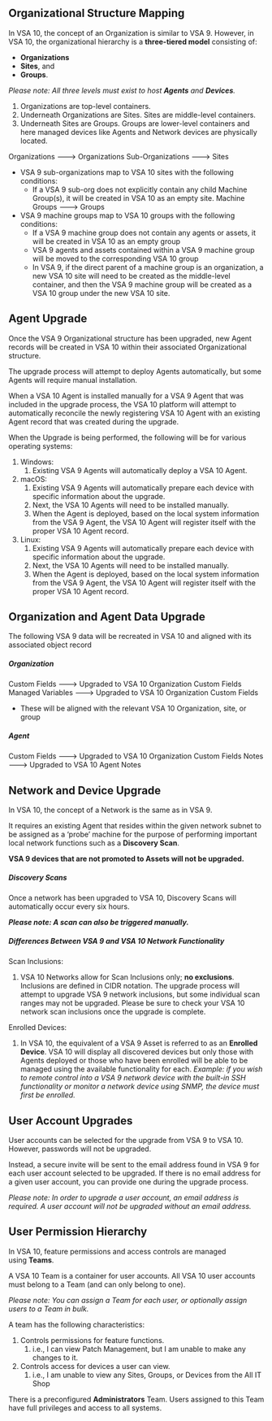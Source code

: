## Organizational Structure Mapping
In VSA 10, the concept of an Organization is similar to VSA 9. However, in VSA 10, the organizational hierarchy is a **three-tiered model** consisting of:

- **Organizations**
- **Sites**, and
- **Groups**.

_Please note: All three levels must exist to host **Agents** and **Devices**._

1. Organizations are top-level containers.
2. Underneath Organizations are Sites. Sites are middle-level containers.
3. Underneath Sites are Groups. Groups are lower-level containers and here managed devices like Agents and Network devices are physically located.

Organizations ---> Organizations
Sub-Organizations ---> Sites
- VSA 9 sub-organizations map to VSA 10 sites with the following conditions:
	- If a VSA 9 sub-org does not explicitly contain any child Machine Group(s), it will be created in VSA 10 as an empty site.
Machine Groups ---> Groups
- VSA 9 machine groups map to VSA 10 groups with the following conditions:
	- If a VSA 9 machine group does not contain any agents or assets, it will be created in VSA 10 as an empty group
	- VSA 9 agents and assets contained within a VSA 9 machine group will be moved to the corresponding VSA 10 group
	- In VSA 9, if the direct parent of a machine group is an organization, a new VSA 10 site will need to be created as the middle-level container, and then the VSA 9 machine group will be created as a VSA 10 group under the new VSA 10 site.

## Agent Upgrade

Once the VSA 9 Organizational structure has been upgraded, new Agent records will be created in VSA 10 within their associated Organizational structure. 

The upgrade process will attempt to deploy Agents automatically, but some Agents will require manual installation.

When a VSA 10 Agent is installed manually for a VSA 9 Agent that was included in the upgrade process, the VSA 10 platform will attempt to automatically reconcile the newly registering VSA 10 Agent with an existing Agent record that was created during the upgrade.

When the Upgrade is being performed, the following will be for various operating systems:
1. Windows:
	1. Existing VSA 9 Agents will automatically deploy a VSA 10 Agent.
2. macOS:
	1. Existing VSA 9 Agents will automatically prepare each device with specific information about the upgrade. 
	2. Next, the VSA 10 Agents will need to be installed manually. 
	3. When the Agent is deployed, based on the local system information from the VSA 9 Agent, the VSA 10 Agent will register itself with the proper VSA 10 Agent record.
3. Linux:
	1. Existing VSA 9 Agents will automatically prepare each device with specific information about the upgrade. 
	2. Next, the VSA 10 Agents will need to be installed manually. 
	3. When the Agent is deployed, based on the local system information from the VSA 9 Agent, the VSA 10 Agent will register itself with the proper VSA 10 Agent record.

## Organization and Agent Data Upgrade
The following VSA 9 data will be recreated in VSA 10 and aligned with its associated object record

##### Organization
Custom Fields ---> Upgraded to VSA 10 Organization Custom Fields
Managed Variables ---> Upgraded to VSA 10 Organization Custom Fields
- These will be aligned with the relevant VSA 10 Organization, site, or group

##### Agent
Custom Fields ---> Upgraded to VSA 10 Organization Custom Fields
Notes ---> Upgraded to VSA 10 Agent Notes


## Network and Device Upgrade
In VSA 10, the concept of a Network is the same as in VSA 9. 

It requires an existing Agent that resides within the given network subnet to be assigned as a ‘probe’ machine for the purpose of performing important local network functions such as a **Discovery Scan**.

**VSA 9 devices that are not promoted to Assets will not be upgraded.**

##### Discovery Scans

Once a network has been upgraded to VSA 10, Discovery Scans will automatically occur every six hours. 

**_Please note: A scan can also be triggered manually._**

##### Differences Between VSA 9 and VSA 10 Network Functionality

Scan Inclusions:
1. VSA 10 Networks allow for Scan Inclusions only; **no exclusions**. Inclusions are defined in CIDR notation. The upgrade process will attempt to upgrade VSA 9 network inclusions, but some individual scan ranges may not be upgraded. Please be sure to check your VSA 10 network scan inclusions once the upgrade is complete.

Enrolled Devices:
1. In VSA 10, the equivalent of a VSA 9 Asset is referred to as an **Enrolled Device**. VSA 10 will display all discovered devices but only those with Agents deployed or those who have been enrolled will be able to be managed using the available functionality for each. _Example: if you wish to remote control into a VSA 9 network device with the built-in SSH functionality or monitor a network device using SNMP, the device must first be enrolled._

## User Account Upgrades

User accounts can be selected for the upgrade from VSA 9 to VSA 10. However, passwords will not be upgraded. 

Instead, a secure invite will be sent to the email address found in VSA 9 for each user account selected to be upgraded. If there is no email address for a given user account, you can provide one during the upgrade process.

_Please note: In order to upgrade a user account, an email address is required. A user account will not be upgraded without an email address._

## User Permission Hierarchy

In VSA 10, feature permissions and access controls are managed using **Teams**. 

A VSA 10 Team is a container for user accounts. All VSA 10 user accounts must belong to a Team (and can only belong to one).

_Please note: You can assign a Team for each user, or optionally assign users to a Team in bulk._

A team has the following characteristics:
1. Controls permissions for feature functions.
	1. i.e., I can view Patch Management, but I am unable to make any changes to it.
2. Controls access for devices a user can view.
	1. i.e., I am unable to view any Sites, Groups, or Devices from the All IT Shop

There is a preconfigured **Administrators** Team. Users assigned to this Team have full privileges and access to all systems.

